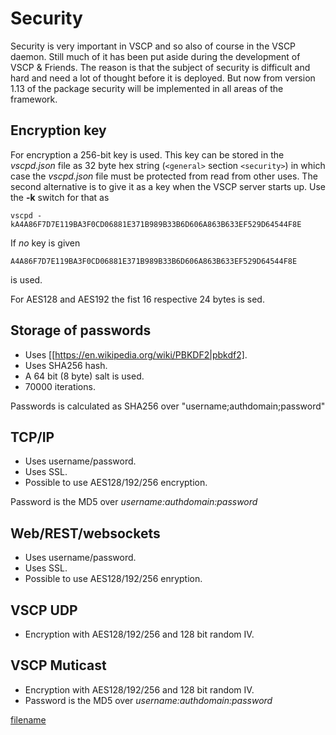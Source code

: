 # Security

Security is very important in VSCP and so also of course in the VSCP daemon. Still much of it has been put aside during the development of VSCP & Friends. The reason is that the subject of security is difficult and hard and need  a lot of thought before it is deployed. But now from version 1.13 of the package security will be implemented in all areas of the framework.

## Encryption key

For encryption a 256-bit key is used. This key can be stored in the *vscpd.json* file as 32 byte hex string (`<general>` section `<security>`) in which case the *vscpd.json* file must be protected from read from other uses. The second alternative is to give it as a key when the VSCP server starts up. Use the **-k** switch for that as

    vscpd -kA4A86F7D7E119BA3F0CD06881E371B989B33B6D606A863B633EF529D64544F8E 
    
If *no* key is given 

    A4A86F7D7E119BA3F0CD06881E371B989B33B6D606A863B633EF529D64544F8E 

is used.

For AES128 and AES192 the fist 16 respective 24 bytes is sed.

## Storage of passwords

* Uses [[https://en.wikipedia.org/wiki/PBKDF2|pbkdf2].
* Uses SHA256 hash.
* A 64 bit (8 byte) salt is used.
* 70000 iterations.

Passwords is calculated as SHA256 over "username;authdomain;password" 

## TCP/IP

* Uses username/password.
* Uses SSL.
* Possible to use AES128/192/256 encryption.

Password is the MD5 over *username:authdomain:password*

## Web/REST/websockets

* Uses username/password.
* Uses SSL.
* Possible to use AES128/192/256 enryption.

## VSCP UDP

* Encryption with AES128/192/256 and 128 bit random IV.

## VSCP Muticast

* Encryption with AES128/192/256 and 128 bit random IV.
* Password is the MD5 over *username:authdomain:password*



[filename](./bottom_copyright.md ':include')

